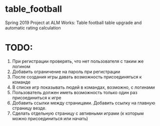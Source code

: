 # table_football
Spring 2019 Project at ALM Works: Table football table upgrade and automatic rating calculation

# TODO:
1. При регистрации проверять, что нет пользователя с таким же логином
2. Добавить ограничение на пароль при регистрации
3. После создания игры давать возможность присоединяться к команде
4. В списке игр показывать людей в командах, возможно, с логинами
5. Пользователь должен иметь возможность только один раз присоединиться к игре
6. Добавить ссылки между страницами. Добавить ссылку на главную страницу везде.
7. Сделать отдельную страницу с автивными играми (к которым можно присоединиться или начать)